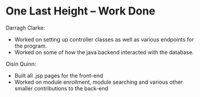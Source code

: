 # One Last Height – Work Done

Darragh Clarke:
* Worked on setting up controller classes as well as various endpoints for the program. 
* Worked on some of how the java backend interacted with the database.

Oisín Quinn:
* Built all .jsp pages for the front-end
* Worked on module enrollment, module searching and various other smaller contributions to the back-end
